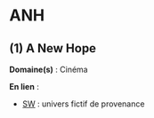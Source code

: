 # ANH

## (1) A New Hope

**Domaine(s)** : Cinéma

**En lien** :

+ [SW](../S/sw.md) : univers fictif de provenance
